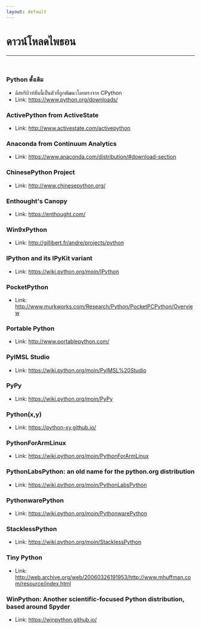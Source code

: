 ```yaml
---
layout: default
---
```


# ดาวน์โหลดไพธอน

---

<br>

### Python ดั้งเดิม

- ดิสทริบิวท์ชันนี้เป็นตัวที่ถูกพัฒนาโดยตรงจาก CPython
- Link: <https://www.python.org/downloads/>

### ActivePython from ActiveState

- Link: <http://www.activestate.com/activepython>

### Anaconda from Continuum Analytics

- Link: <https://www.anaconda.com/distribution/#download-section>

### ChinesePython Project

- Link: <http://www.chinesepython.org/>

### Enthought's Canopy

- Link: <https://enthought.com/>

### Win9xPython

- Link: <http://gillibert.fr/andre/projects/python>

### IPython and its IPyKit variant

- Link: <https://wiki.python.org/moin/IPython>

### PocketPython

- Link: <http://www.murkworks.com/Research/Python/PocketPCPython/Overview>

### Portable Python

- Link: <http://www.portablepython.com/>

### PyIMSL Studio

- Link: <https://wiki.python.org/moin/PyIMSL%20Studio>

### PyPy

- Link: <https://wiki.python.org/moin/PyPy>

### Python(x,y)

- Link: <https://python-xy.github.io/>

### PythonForArmLinux

- Link: <https://wiki.python.org/moin/PythonForArmLinux>

### PythonLabsPython: an old name for the python.org distribution

- Link: <https://wiki.python.org/moin/PythonLabsPython>

### PythonwarePython

- Link: <https://wiki.python.org/moin/PythonwarePython>

### StacklessPython

- Link: <https://wiki.python.org/moin/StacklessPython>

### Tiny Python

- Link: <http://web.archive.org/web/20060326191953/http://www.mhuffman.com/resource/index.html>

### WinPython: Another scientific-focused Python distribution, based around Spyder

- Link: <https://winpython.github.io/>
